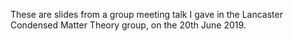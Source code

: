 These are slides from a group meeting talk I gave in the Lancaster Condensed
Matter Theory group, on the 20th June 2019.
